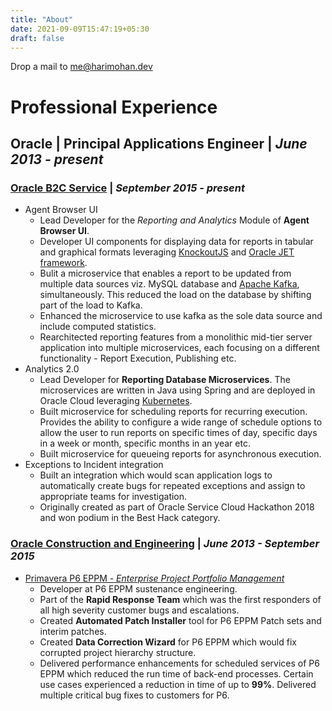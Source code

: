 ```yaml
---
title: "About"
date: 2021-09-09T15:47:19+05:30
draft: false
---
```


Drop a mail to [me@harimohan.dev](mailto:me@harimohan.dev)

# Professional Experience

## Oracle | Principal Applications Engineer | *June 2013 - present*

### [Oracle B2C Service](https://www.oracle.com/cx/service/b2c/) | *September 2015 - present*

* Agent Browser UI
    - Lead Developer for the *Reporting and Analytics* Module of **Agent Browser UI**.
    - Developer UI components for displaying data for reports in tabular and graphical formats leveraging [KnockoutJS](https://knockoutjs.com/) and [Oracle JET framework](https://www.oracle.com/webfolder/technetwork/jet/index.html).
    - Bulit a microservice that enables a report to be updated from multiple data sources viz. MySQL database and [Apache Kafka](https://kafka.apache.org/), simultaneously. This reduced the load on the database by shifting part of the load to Kafka. 
    - Enhanced the microservice to use kafka as the sole data source and include computed statistics. 
    - Rearchitected reporting features from a monolithic mid-tier server application into multiple microservices, each focusing on a different functionality - Report Execution, Publishing etc. 
* Analytics 2.0
    - Lead Developer for **Reporting Database Microservices**. The microservices are written in
Java using Spring and are deployed in Oracle Cloud leveraging [Kubernetes](https://kubernetes.io/).
    - Built microservice for scheduling reports for recurring execution. Provides the ability to configure a wide range of schedule options to allow the user to run reports on specific times of day, specific days in a week or month, specific months in an year etc.
    - Built microservice for queueing reports for asynchronous execution. 
* Exceptions to Incident integration
    - Built an integration which would scan application logs to automatically create bugs for repeated exceptions and assign to appropriate teams for investigation.
    - Originally created as part of Oracle Service Cloud Hackathon 2018 and won podium in the Best Hack category.


### [Oracle Construction and Engineering](https://www.oracle.com/industries/construction-engineering/) | *June 2013 - September 2015*

* [Primavera P6 EPPM - *Enterprise Project Portfolio Management*](https://www.oracle.com/in/industries/construction-engineering/primavera-p6/)
    - Developer at P6 EPPM sustenance engineering.
    - Part of the **Rapid Response Team** which was the first responders of all high severity customer bugs and escalations.
    - Created **Automated Patch Installer** tool for P6 EPPM Patch sets and interim patches.
    - Created **Data Correction Wizard** for P6 EPPM which would fix corrupted project hierarchy structure.
    - Delivered performance enhancements for scheduled services of P6 EPPM which reduced the run time of back-end processes. Certain use cases experienced a reduction in time of up to **99%**. Delivered multiple critical bug fixes to customers for P6.